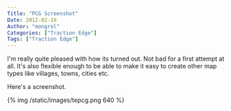 ```yaml
---
Title: "PCG Screenshot"
Date: 2012-02-16
Author: "mongrol"
Categories: ["Traction Edge"]
Tags: ["Traction Edge"]
---
```


I'm really quite pleased with how its turned out. Not bad for a first
attempt at all. It's also flexible enough to be able to make it easy to
create other map types like villages, towns, cities etc.

Here's a screenshot.

{% img /static/images/tepcg.png 640 %}
